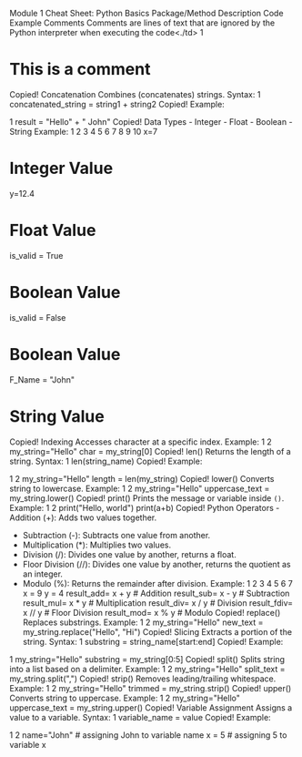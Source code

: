 Module 1 Cheat Sheet: Python Basics
Package/Method	Description	Code Example
Comments	Comments are lines of text that are ignored by the Python interpreter when executing the code<./td>	
1
# This is a comment
Copied!
Concatenation	Combines (concatenates) strings.	Syntax:
1
concatenated_string = string1 + string2 
Copied!
Example:

1
result = "Hello" + " John"</td>
Copied!
Data Types	- Integer - Float - Boolean - String	Example:
1
2
3
4
5
6
7
8
9
10
x=7 
# Integer Value 
y=12.4 
# Float Value 
is_valid = True 
# Boolean Value 
is_valid = False 
# Boolean Value 
F_Name = "John" 
# String Value
Copied!
Indexing	Accesses character at a specific index.	Example:
1
2
my_string="Hello" 
char = my_string[0]
Copied!
len()	Returns the length of a string.	Syntax:
1
len(string_name) 
Copied!
Example:

1
2
my_string="Hello" 
length = len(my_string)
Copied!
lower()	Converts string to lowercase.	Example:
1
2
my_string="Hello" 
uppercase_text = my_string.lower()
Copied!
print()	Prints the message or variable inside `()`.	Example:
1
2
print("Hello, world") 
print(a+b)
Copied!
Python Operators	- Addition (+): Adds two values together.
- Subtraction (-): Subtracts one value from another.
- Multiplication (*): Multiplies two values.
- Division (/): Divides one value by another, returns a float.
- Floor Division (//): Divides one value by another, returns the quotient as an integer.
- Modulo (%): Returns the remainder after division.	Example:
1
2
3
4
5
6
7
x = 9 y = 4 
result_add= x + y # Addition 
result_sub= x - y # Subtraction 
result_mul= x * y # Multiplication 
result_div= x / y # Division 
result_fdiv= x // y # Floor Division 
result_mod= x % y # Modulo</td>
Copied!
replace()	Replaces substrings.	Example:
1
2
my_string="Hello" 
new_text = my_string.replace("Hello", "Hi")
Copied!
Slicing	Extracts a portion of the string.	Syntax:
1
substring = string_name[start:end] 
Copied!
Example:

1
my_string="Hello" substring = my_string[0:5]
Copied!
split()	Splits string into a list based on a delimiter.	Example:
1
2
my_string="Hello" 
split_text = my_string.split(",")
Copied!
strip()	Removes leading/trailing whitespace.	Example:
1
2
my_string="Hello" 
trimmed = my_string.strip()
Copied!
upper()	Converts string to uppercase.	Example:
1
2
my_string="Hello" 
uppercase_text = my_string.upper()
Copied!
Variable Assignment	Assigns a value to a variable.	Syntax:
1
variable_name = value 
Copied!
Example:

1
2
name="John" # assigning John to variable name 
x = 5 # assigning 5 to variable x